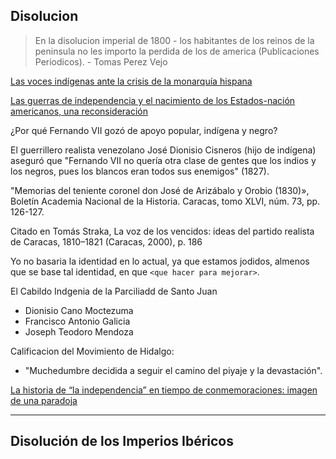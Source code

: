 ## Disolucion

> En la disolucion imperial de 1800 - los habitantes de los reinos de la peninsula no les importo la perdida de los de america (Publicaciones Periodicos).  - Tomas Perez Vejo

[Las voces indígenas ante la crisis de la monarquía hispana](https://www.scielo.org.mx/scielo.php?script=sci_arttext&pid=S0185-26202021000300061)


[Las guerras de independencia y el nacimiento de los Estados-nación americanos, una reconsideración](https://repositorio.uasb.edu.ec/bitstream/10644/9219/1/07-DE-Perez.pdf)

¿Por qué Fernando VII gozó de apoyo popular, indígena y negro?

El guerrillero realista venezolano José Dionisio Cisneros (hijo de indígena) aseguró que "Fernando VII no quería otra clase de gentes que los indios y los negros, pues los blancos eran todos sus enemigos" (1827).

"Memorias del teniente coronel don José de Arizábalo y Orobio (1830)», Boletín Academia Nacional de la Historia. Caracas, tomo XLVI, núm. 73, pp. 126-127.

Citado en Tomás Straka, La voz de los vencidos: ideas del partido realista de Caracas, 1810–1821 (Caracas, 2000), p. 186

Yo no basaria la identidad  en lo actual, ya que estamos jodidos, almenos que se base tal identidad, en que `<que hacer para mejorar>`.

El Cabildo Indgenia de la Parciliadd de Santo Juan

- Dionisio Cano Moctezuma
- Francisco Antonio Galicia
- Joseph Teodoro Mendoza

Calificacion del Movimiento de Hidalgo:
- "Muchedumbre decidida a seguir el camino del piyaje y la devastación".

[La historia de “la independencia” en tiempo de conmemoraciones: imagen de una paradoja](https://oscarszarate.medium.com/la-historia-de-la-independencia-en-tiempo-de-conmemoraciones-imagen-de-una-paradoja-dff369924afc)

---

Disolución de los Imperios Ibéricos
--
